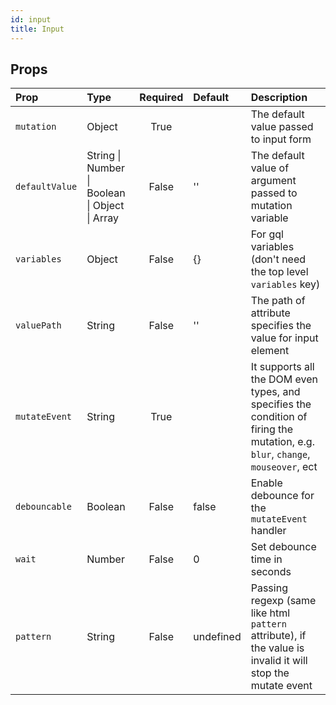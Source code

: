 ```yaml
---
id: input
title: Input
---
```


## Props
| Prop | Type  | Required | Default | Description |
| :--- | :--- | :---: | :--- | :--- |
| `mutation` | Object | True |  | The default value passed to input form |
| `defaultValue` | String &#124; Number &#124; Boolean &#124; Object &#124; Array | False | '' | The default value of argument passed to mutation variable |
| `variables` | Object | False | {} | For gql variables (don't need the top level `variables` key) |
| `valuePath` | String | False | '' | The path of attribute specifies the value for input element |
| `mutateEvent` | String | True |  | It supports all the DOM even types, and specifies the condition of firing the mutation, e.g. `blur`, `change`, `mouseover`, ect |
| `debouncable` | Boolean | False | false |Enable debounce for the `mutateEvent` handler |
| `wait` | Number | False | 0 | Set debounce time in seconds |
| `pattern` | String | False | undefined | Passing regexp (same like html `pattern` attribute), if the value is invalid it will stop the mutate event |
